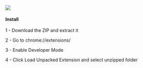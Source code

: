 ![](https://github.com/bensonnn/jira-trello-ui/blob/master/example.gif)


#### Install

1 - Download the ZIP and extract it

2 - Go to chrome://extensions/

3 - Enable Developer Mode

4 - Click Load Unpacked Extension and select unzipped folder
